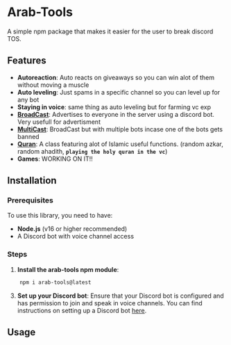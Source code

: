 # Arab-Tools

A simple npm package that makes it easier for the user to break discord TOS.

## Features

- **Autoreaction**: Auto reacts on giveaways so you can win alot of them without moving a muscle
- **Auto leveling**: Just spams in a specific channel so you can level up for any bot
- **Staying in voice**: same thing as auto leveling but for farming vc exp
- **<a href="./docs/broadcast.md">BroadCast</a>**: Advertises to everyone in the server using a discord bot. Very usefull for advertisment
- **<a href="./docs/MultiCast.md">MultiCast</a>**: BroadCast but with multiple bots incase one of the bots gets banned
- **<a href="./docs/Quran.md">Quran</a>**: A class featuring alot of Islamic useful functions. (random azkar, random ahadith, **`playing the holy quran in the vc`**)
- **Games**: WORKING ON IT!!

## Installation

### Prerequisites

To use this library, you need to have:

- **Node.js** (v16 or higher recommended)
- A Discord bot with voice channel access

### Steps

1. **Install the arab-tools npm module**:

```bash
    npm i arab-tools@latest
```

3. **Set up your Discord bot**: Ensure that your Discord bot is configured and has permission to join and speak in voice channels. You can find instructions on setting up a Discord bot [here](https://discordjs.guide/).

## Usage

